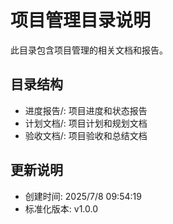 # 项目管理目录说明

此目录包含项目管理的相关文档和报告。

## 目录结构
- 进度报告/: 项目进度和状态报告
- 计划文档/: 项目计划和规划文档
- 验收文档/: 项目验收和总结文档

## 更新说明
- 创建时间: 2025/7/8 09:54:19
- 标准化版本: v1.0.0
